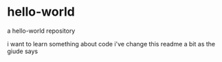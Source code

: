 # hello-world
a hello-world repository

i want to learn something about code
i've change this readme a bit as the giude says
